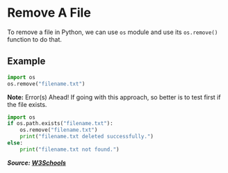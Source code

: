 # Remove A File

To remove a file in Python, we can use `os` module and use its `os.remove()` function to do that.

## Example

```python
import os
os.remove("filename.txt")
```

**Note:** Error(s) Ahead! If going with this approach, so better is to test first if the file exists.

```python
import os
if os.path.exists("filename.txt"):
    os.remove("filename.txt")
    print("filename.txt deleted successfully.")
else:
    print("filename.txt not found.")
```

**_Source: [W3Schools](https://www.w3schools.com/python/python_file_remove.asp)_**
